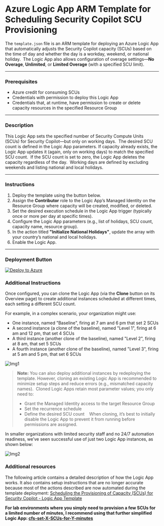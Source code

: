 
# Azure Logic App ARM Template for Scheduling Security Copilot SCU Provisioning

The `template.json` file is an ARM template for deploying an Azure Logic App that automatically adjusts the Security Copilot capacity (SCUs) based on the time of day and whether the day is a workday, weekend, or national holiday.  
The Logic App also allows configuration of overage settings—**No Overage**, **Unlimited**, or **Limited Overage** (with a specified SCU limit).

---

### Prerequisites

- Azure credit for consuming SCUs  
- Credentials with permission to deploy this Logic App  
- Credentials that, at runtime, have permission to create or delete capacity resources in the specified Resource Group  

---

### Description

This Logic App sets the specified number of Security Compute Units (SCUs) for Security Copilot—but only on working days.  
The desired SCU count is defined in the Logic App parameters. If capacity already exists, the Logic App updates it (again, only on working days) to match the specified SCU count.  
If the SCU count is set to zero, the Logic App deletes the capacity regardless of the day.  
Working days are defined by excluding weekends and listing national and local holidays.

---

### Instructions

1. Deploy the template using the button below.  
2. Assign the **Contributor** role to the Logic App’s Managed Identity on the Resource Group where capacity will be created, modified, or deleted.  
3. Set the desired execution schedule in the Logic App trigger (typically once or more per day at specific times).  
4. Configure the Logic App parameters (e.g., list of holidays, SCU count, capacity name, resource group).  
5. In the action titled **"Initialize National Holidays"**, update the array with your country’s national and local holidays.  
6. Enable the Logic App.

---

### Deployment Button

[![Deploy to Azure](https://aka.ms/deploytoazurebutton)](https://portal.azure.com/#create/Microsoft.Template/uri/https%3A%2F%2Fraw.githubusercontent.com%2Fstefanpems%2Fcfs%2Frefs%2Fheads%2Fmain%2Fcfs-set-X-SCUs%2Ftemplate.json)


### Additional Instructions

Once configured, you can clone the Logic App (via the **Clone** button on its Overview page) to create additional instances scheduled at different times, each setting a different SCU count.

For example, in a complex scenario, your organization might use:

* One instance, named "Baseline", firing at 7 am and 6 pm that set 2 SCUs
* A second instance (a clone of the baseline), named "Level 1", firing at 6 am and 12 pm, that set 4 SCUs
* A third instance (another clone of the baseline), named "Level 2", firing at 8 am, that set 5 SCUs
* A fourth instance (another clone of the baseline), named "Level 3", firing at 5 am and 5 pm, that set 6 SCUs

![Img1](./timing_sample.png)


> **Note:** You can also deploy additional instances by redeploying the template. However, cloning an existing Logic App is recommended to minimize setup steps and reduce errors (e.g., mismatched capacity names).  
> Cloned Logic Apps retain most parameter values; you only need to:
> - Grant the Managed Identity access to the target Resource Group  
> - Set the recurrence schedule  
> - Define the desired SCU count  
>  
> When cloning, it’s best to initially disable the Logic App to prevent it from running before permissions are assigned.

In smaller organizations with limited security staff and no 24/7 automation readiness, we’ve seen successful use of just two Logic App instances, as shown below:


![Img2](./timing_sample2.png)

### Additional resources
The following article contains a detailed description of how the Logic App works. It also contains setup instructions that are no longer accurate because most of the actions described are now automated during the template deployment:
[Scheduling the Provisioning of Capacity (SCUs) for Security Copilot - Logic App Template](https://www.linkedin.com/pulse/scheduling-provisioning-capacity-scus-copilot-logic-pescosolido-ku8ef/?trackingId=vhZAZBr9Snqoj%2FkSaFdqJQ%3D%3D)

**For lab environments where you simply need to provision a few SCUs for a limited number of minutes, I recommend using that further simplified Logic App: [cfs-set-X-SCUs-for-Y-minutes](https://github.com/stefanpems/cfs/tree/main/cfs-set-X-SCUs-for-Y-minutes)**
